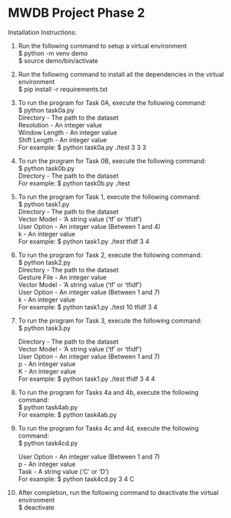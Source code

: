 # MWDB Project Phase 2

Installation Instructions:

1. Run the following command to setup a virtual environment  
	$ python -m venv demo  
	$ source demo/bin/activate  
	
2. Run the following command to install all the dependencies in the virtual environment  
	$ pip install -r requirements.txt  
			
3. To run the program for Task 0A, execute the following command:  
	$ python task0a.py <Directory> <Resolution> <Window Length> <Shift Length>  
	Directory - The path to the dataset  
	Resolution - An integer value  
	Window Length - An integer value  
	Shift Length - An integer value  
	For example: $ python task0a.py ./test 3 3 3  

4. To run the program for Task 0B, execute the following command:  
	$ python task0b.py <Directory>  
	Directory - The path to the dataset  
	For example: $ python task0b.py ./test  

5. To run the program for Task 1, execute the following command:  
	$ python task1.py <Directory> <Vector Model> <User Option> <k>  
	Directory - The path to the dataset  
	Vector Model - ‘A string value (‘tf’ or ‘tfidf’)  
	User Option - An integer value (Between 1 and 4)  
	k - An integer value  
	For example: $ python task1.py ./test tfidf 3 4  

6. To run the program for Task 2, execute the following command:  
	$ python task2.py <Directory> <Gesture File> <Vector Model> <User Option> <k>  
	Directory - The path to the dataset  
	Gesture File - An integer value  
	Vector Model - ‘A string value (‘tf’ or ‘tfidf’)  
	User Option - An integer value (Between 1 and 7)  
	k - An integer value  
	For example: $ python task1.py ./test 10 tfidf 3 4  

7. To run the program for Task 3, execute the following command:  
	$ python task3.py <Directory> <Vector Model> <User Option> <p> <k>
	Directory - The path to the dataset  
	Vector Model - ‘A string value (‘tf’ or ‘tfidf’)  
	User Option - An integer value (Between 1 and 7)  
	p - An integer value  
	K - An integer value  
	For example: $ python task1.py ./test tfidf 3 4 4  

8. To run the program for Tasks 4a and 4b, execute the following command:  
	$ python task4ab.py  
	For example: $ python task4ab.py  

9. To run the program for Tasks 4c and 4d, execute the following command:  
	$ python task4cd.py <User Option> <p> <Task>
	User Option - An integer value (Between 1 and 7)  
	p - An integer value  
	Task - A string value (‘C’ or ‘D’)  
	For example: $ python task4cd.py 3 4 C  

10. After completion, run the following command to deactivate the virtual environment  
	$ deactivate  
